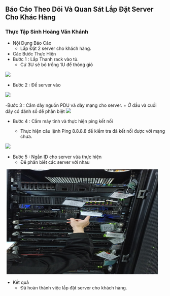 ## Báo Cáo Theo Dõi Và Quan Sát Lắp Đặt Server Cho Khác Hàng
### Thực Tập Sinh Hoàng Văn Khánh
- Nội Dụng Báo Cáo
    + Lắp Đặt 2 server cho khách hàng.
- Các Bước Thực Hiện
- Bước 1 : Lắp Thanh rack vào tủ.
    + Cứ 3U sẽ bỏ trống 1U để thông gió
<img src = "../../jmg/t.PNG">

- Bước 2 : Để server vào 
<img src = "../../jmg/server.PNG">

-Bước 3 : Cắm dây nguồn PDU và dây mạng cho server.
    + Ở đầu và cuối dây có đánh số để phân biệt
<img src = "../../jmg/PUD.PNG">

- Bước 4 : Cắm máy tính và thực hiện ping kết nối
 
    + Thực hiện câu lệnh Ping 8.8.8.8 để kiểm tra đã kết nối được với mạng chưa.
<img src = "../../jmg/maytinh.PNG">

- Bước 5 : Ngắn ID cho server vừa thực hiện  
    + Để phân biết các server với nhau
<img src = "../jmg/id.PNG">

- Kết quả
    + Đã hoàn thành việc lắp đặt server cho khách hàng.
